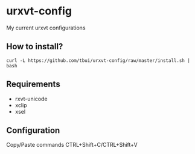 # urxvt-config
My current urxvt configurations

## How to install?
`curl -L https://github.com/tbui/urxvt-config/raw/master/install.sh | bash`

## Requirements
- rxvt-unicode
- xclip
- xsel

## Configuration
Copy/Paste commands CTRL+Shift+C/CTRL+Shift+V